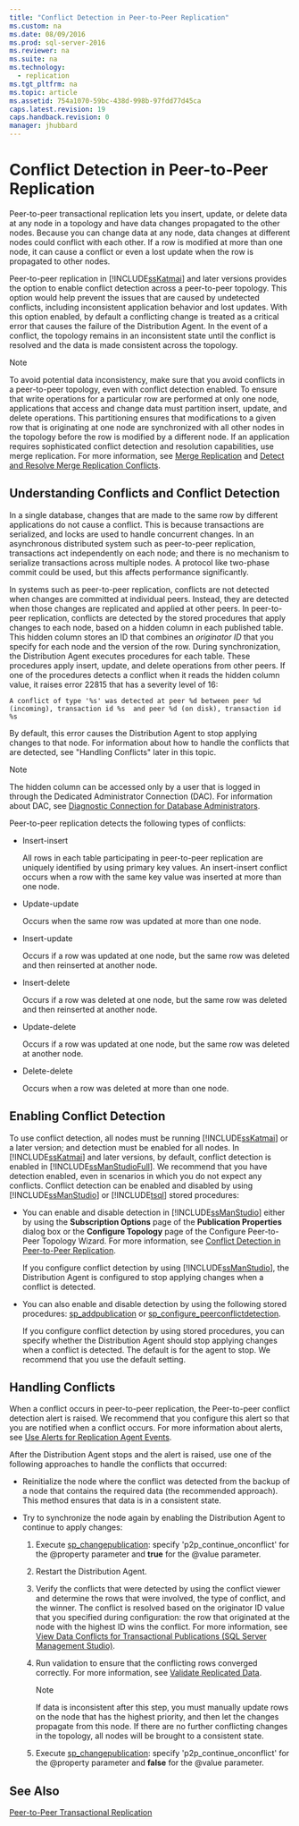 ```yaml
---
title: "Conflict Detection in Peer-to-Peer Replication"
ms.custom: na
ms.date: 08/09/2016
ms.prod: sql-server-2016
ms.reviewer: na
ms.suite: na
ms.technology: 
  - replication
ms.tgt_pltfrm: na
ms.topic: article
ms.assetid: 754a1070-59bc-438d-998b-97fdd77d45ca
caps.latest.revision: 19
caps.handback.revision: 0
manager: jhubbard
---
```

# Conflict Detection in Peer-to-Peer Replication
Peer-to-peer transactional replication lets you insert, update, or delete data at any node in a topology and have data changes propagated to the other nodes. Because you can change data at any node, data changes at different nodes could conflict with each other. If a row is modified at more than one node, it can cause a conflict or even a lost update when the row is propagated to other nodes.  
  
 Peer-to-peer replication in [!INCLUDE[ssKatmai](../../Topics/TopicNameContainA/tokens/ssKatmai_md.md)] and later versions provides the option to enable conflict detection across a peer-to-peer topology. This option would help prevent the issues that are caused by undetected conflicts, including inconsistent application behavior and lost updates. With this option enabled, by default a conflicting change is treated as a critical error that causes the failure of the Distribution Agent. In the event of a conflict, the topology remains in an inconsistent state until the conflict is resolved and the data is made consistent across the topology.  
  
> [!NOTE]  
>  To avoid potential data inconsistency, make sure that you avoid conflicts in a peer-to-peer topology, even with conflict detection enabled. To ensure that write operations for a particular row are performed at only one node, applications that access and change data must partition insert, update, and delete operations. This partitioning ensures that modifications to a given row that is originating at one node are synchronized with all other nodes in the topology before the row is modified by a different node. If an application requires sophisticated conflict detection and resolution capabilities, use merge replication. For more information, see [Merge Replication](../../Topics/TopicNameNotContainA/Merge-Replication.md) and [Detect and Resolve Merge Replication Conflicts](../../Topics/TopicNameNotContainA/Detect-and-Resolve-Merge-Replication-Conflicts.md).  
  
## Understanding Conflicts and Conflict Detection  
 In a single database, changes that are made to the same row by different applications do not cause a conflict. This is because transactions are serialized, and locks are used to handle concurrent changes. In an asynchronous distributed system such as peer-to-peer replication, transactions act independently on each node; and there is no mechanism to serialize transactions across multiple nodes. A protocol like two-phase commit could be used, but this affects performance significantly.  
  
 In systems such as peer-to-peer replication, conflicts are not detected when changes are committed at individual peers. Instead, they are detected when those changes are replicated and applied at other peers. In peer-to-peer replication, conflicts are detected by the stored procedures that apply changes to each node, based on a hidden column in each published table. This hidden column stores an ID that combines an *originator ID* that you specify for each node and the version of the row. During synchronization, the Distribution Agent executes procedures for each table. These procedures apply insert, update, and delete operations from other peers. If one of the procedures detects a conflict when it reads the hidden column value, it raises error 22815 that has a severity level of 16:  
  
 `A conflict of type '%s' was detected at peer %d between peer %d (incoming), transaction id %s  and peer %d (on disk), transaction id %s`  
  
 By default, this error causes the Distribution Agent to stop applying changes to that node. For information about how to handle the conflicts that are detected, see "Handling Conflicts" later in this topic.  
  
> [!NOTE]  
>  The hidden column can be accessed only by a user that is logged in through the Dedicated Administrator Connection (DAC). For information about DAC, see [Diagnostic Connection for Database Administrators](../../Topics/TopicNameNotContainA/Diagnostic-Connection-for-Database-Administrators.md).  
  
 Peer-to-peer replication detects the following types of conflicts:  
  
-   Insert-insert  
  
     All rows in each table participating in peer-to-peer replication are uniquely identified by using primary key values. An insert-insert conflict occurs when a row with the same key value was inserted at more than one node.  
  
-   Update-update  
  
     Occurs when the same row was updated at more than one node.  
  
-   Insert-update  
  
     Occurs if a row was updated at one node, but the same row was deleted and then reinserted at another node.  
  
-   Insert-delete  
  
     Occurs if a row was deleted at one node, but the same row was deleted and then reinserted at another node.  
  
-   Update-delete  
  
     Occurs if a row was updated at one node, but the same row was deleted at another node.  
  
-   Delete-delete  
  
     Occurs when a row was deleted at more than one node.  
  
## Enabling Conflict Detection  
 To use conflict detection, all nodes must be running [!INCLUDE[ssKatmai](../../Topics/TopicNameContainA/tokens/ssKatmai_md.md)] or a later version; and detection must be enabled for all nodes. In [!INCLUDE[ssKatmai](../../Topics/TopicNameContainA/tokens/ssKatmai_md.md)] and later versions, by default, conflict detection is enabled in [!INCLUDE[ssManStudioFull](../../Topics/TopicNameContainA/tokens/ssManStudioFull_md.md)]. We recommend that you have detection enabled, even in scenarios in which you do not expect any conflicts. Conflict detection can be enabled and disabled by using [!INCLUDE[ssManStudio](../../Topics/TopicNameContainA/tokens/ssManStudio_md.md)] or [!INCLUDE[tsql](../../Topics/TopicNameContainA/tokens/tsql_md.md)] stored procedures:  
  
-   You can enable and disable detection in [!INCLUDE[ssManStudio](../../Topics/TopicNameContainA/tokens/ssManStudio_md.md)] either by using the **Subscription Options** page of the **Publication Properties** dialog box or the **Configure Topology** page of the Configure Peer-to-Peer Topology Wizard. For more information, see [Conflict Detection in Peer-to-Peer Replication](../../Topics/TopicNameNotContainA/Conflict-Detection-in-Peer-to-Peer-Replication.md).  
  
     If you configure conflict detection by using [!INCLUDE[ssManStudio](../../Topics/TopicNameContainA/tokens/ssManStudio_md.md)], the Distribution Agent is configured to stop applying changes when a conflict is detected.  
  
-   You can also enable and disable detection by using the following stored procedures: [sp_addpublication](assetId:///c7167ed1-2b7e-4824-b82b-65f4667c4407) or [sp_configure_peerconflictdetection](assetId:///45117cb2-3247-433f-ba3d-7fa19514b1c3).  
  
     If you configure conflict detection by using stored procedures, you can specify whether the Distribution Agent should stop applying changes when a conflict is detected. The default is for the agent to stop. We recommend that you use the default setting.  
  
## Handling Conflicts  
 When a conflict occurs in peer-to-peer replication, the Peer-to-peer conflict detection alert is raised. We recommend that you configure this alert so that you are notified when a conflict occurs. For more information about alerts, see [Use Alerts for Replication Agent Events](../../Topics/TopicNameNotContainA/Use-Alerts-for-Replication-Agent-Events.md).  
  
 After the Distribution Agent stops and the alert is raised, use one of the following approaches to handle the conflicts that occurred:  
  
-   Reinitialize the node where the conflict was detected from the backup of a node that contains the required data (the recommended approach). This method ensures that data is in a consistent state.  
  
-   Try to synchronize the node again by enabling the Distribution Agent to continue to apply changes:  
  
    1.  Execute [sp_changepublication](assetId:///c36e5865-25d5-42b7-b045-dc5036225081): specify 'p2p_continue_onconflict' for the @property parameter and **true** for the @value parameter.  
  
    2.  Restart the Distribution Agent.  
  
    3.  Verify the conflicts that were detected by using the conflict viewer and determine the rows that were involved, the type of conflict, and the winner. The conflict is resolved based on the originator ID value that you specified during configuration: the row that originated at the node with the highest ID wins the conflict. For more information, see [View Data Conflicts for Transactional Publications (SQL Server Management Studio)](../../Topics/TopicNameNotContainA/View-Data-Conflicts-for-Transactional-Publications--SQL-Server-Management-Studio-.md).  
  
    4.  Run validation to ensure that the conflicting rows converged correctly. For more information, see [Validate Replicated Data](../../Topics/TopicNameNotContainA/Validate-Replicated-Data.md).  
  
        > [!NOTE]  
        >  If data is inconsistent after this step, you must manually update rows on the node that has the highest priority, and then let the changes propagate from this node. If there are no further conflicting changes in the topology, all nodes will be brought to a consistent state.  
  
    5.  Execute [sp_changepublication](assetId:///c36e5865-25d5-42b7-b045-dc5036225081): specify 'p2p_continue_onconflict' for the @property parameter and **false** for the @value parameter.  
  
## See Also  
 [Peer-to-Peer Transactional Replication](../../Topics/TopicNameNotContainA/Peer-to-Peer-Transactional-Replication.md)